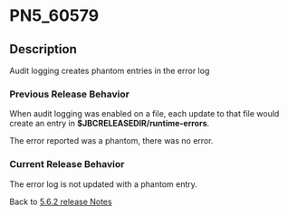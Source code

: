 # PN5_60579

<PageHeader /> 

## Description

Audit logging creates phantom entries in the error log

### Previous Release Behavior

When audit logging was enabled on a file, each update to that file would create an entry in **$JBCRELEASEDIR/runtime-errors**.

The error reported was a phantom, there was no error.

### Current Release Behavior

The error log is not updated with a phantom entry.

Back to [5.6.2 release Notes](./../README.md)

  
<PageFooter />

